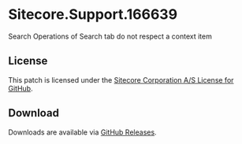 # Sitecore.Support.166639
Search Operations of Search tab do not respect a context item

## License  
This patch is licensed under the [Sitecore Corporation A/S License for GitHub](https://github.com/sitecoresupport/Sitecore.Support.166639/blob/master/LICENSE).  

## Download  
Downloads are available via [GitHub Releases](https://github.com/sitecoresupport/Sitecore.Support.166639/releases).  

